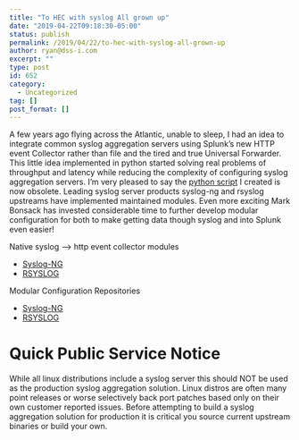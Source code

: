 ```yaml
---
title: "To HEC with syslog All grown up"
date: "2019-04-22T09:18:30-05:00"
status: publish
permalink: /2019/04/22/to-hec-with-syslog-all-grown-up
author: ryan@dss-i.com
excerpt: ""
type: post
id: 652
category:
  - Uncategorized
tag: []
post_format: []
---
```


A few years ago flying across the Atlantic, unable to sleep, I had an idea to integrate common syslog aggregation servers using Splunk’s new HTTP event Collector rather than file and the tired and true Universal Forwarder. This little idea implemented in python started solving real problems of throughput and latency while reducing the complexity of configuring syslog aggregation servers. I’m very pleased to say the [python script](https://bitbucket.org/rfaircloth-splunk/rsyslog-omsplunk/src) I created is now obsolete. Leading syslog server products syslog-ng and rsyslog upstreams have implemented maintained modules. Even more exciting Mark Bonsack has invested considerable time to further develop modular configuration for both to make getting data though syslog and into Splunk even easier!

Native syslog –&gt; http event collector modules

- [Syslog-NG](https://support.oneidentity.com/technical-documents/syslog-ng-premium-edition/7.0.12/administration-guide/sending-and-storing-log-messages-%E2%80%94-destinations-and-destination-drivers/splunk-hec-sending-messages-to-splunk-http-event-collector/)
- [RSYSLOG](https://www.rsyslog.com/doc/v8-stable/configuration/modules/omhttp.html?highlight=omhttp)

Modular Configuration Repositories

- [Syslog-NG](https://bitbucket.org/SPLServices/splunk-syslog-ng)
- [RSYSLOG](https://bitbucket.org/SPLServices/splunk-rsyslog.)

# Quick Public Service Notice

While all linux distributions include a syslog server this should NOT be used as the production syslog aggregation solution. Linux distros are often many point releases or worse selectively back port patches based only on their own customer reported issues. Before attempting to build a syslog aggregation solution for production it is critical you source current upstream binaries or build your own.
